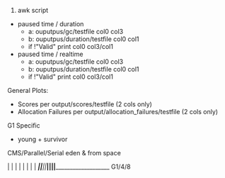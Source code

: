 1. awk script 
  - paused time / duration
    - a: ouputpus/gc/testfile col0 col3
    - b: ouputpus/duration/testfile col0 col1
    - if !"Valid" print col0 col3/col1
  - paused time / realtime
    - a: ouputpus/gc/testfile col0 col3
    - b: ouputpus/duration/testfile col0 col1
    - if !"Valid" print col0 col3/col1


General Plots:

  - Scores per output/scores/testfile (2 cols only)
  - Allocation Failures per output/allocation_failures/testfile (2 cols only)

G1 Specific
  -  young + survivor


CMS/Parallel/Serial
  eden & from space 



  |
  |
  |
  |
  |
  |
  |
  | _____||______||_____||____||___________________________
      G1/4/8    